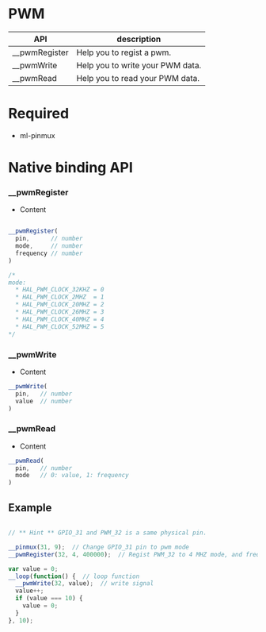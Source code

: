 # PWM


| API | description |
| --- | --- |
| __pwmRegister | Help you to regist a pwm. |
| __pwmWrite | Help you to write your PWM data. |
| __pwmRead | Help you to read your PWM data. |

# Required
* ml-pinmux

# Native binding API 


### __pwmRegister
* Content

``` js

__pwmRegister(
  pin,      // number
  mode,     // number
  frequency // number
)

/*
mode:
  * HAL_PWM_CLOCK_32KHZ = 0
  * HAL_PWM_CLOCK_2MHZ  = 1
  * HAL_PWM_CLOCK_20MHZ = 2
  * HAL_PWM_CLOCK_26MHZ = 3
  * HAL_PWM_CLOCK_40MHZ = 4
  * HAL_PWM_CLOCK_52MHZ = 5
*/

```

### __pwmWrite
* Content

``` js
__pwmWrite(
  pin,   // number
  value  // number
)
```

### __pwmRead
* Content

``` js
__pwmRead(
  pin,   // number
  mode   // 0: value, 1: frequency
)
```

## Example
``` js

// ** Hint ** GPIO_31 and PWM_32 is a same physical pin.

__pinmux(31, 9);  // Change GPIO_31 pin to pwm mode
__pwmRegister(32, 4, 400000);  // Regist PWM_32 to 4 MHZ mode, and frequency is 400000.

var value = 0;
__loop(function() {  // loop function
  __pwmWrite(32, value);  // write signal
  value++;
  if (value === 10) {
    value = 0;
  }
}, 10);

```
